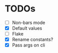 # TODOs
- [ ] Non-bars mode
- [x] Default values
- [ ] Flake
- [x] Rename constants?
- [x] Pass args on cli
